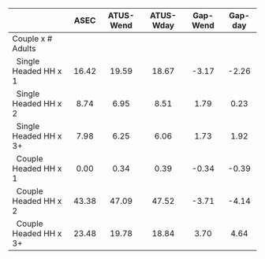 
|                      |         ASEC |    ATUS-Wend |    ATUS-Wday |     Gap-Wend |      Gap-day |
| -------------------- | :----------: | :----------: | :----------: | :----------: | :----------: |
| Couple x # Adults    |              |              |              |              |              |
| &nbsp;&nbsp;Single Headed HH x 1 |        16.42 |        19.59 |        18.67 |        -3.17 |        -2.26 |
| &nbsp;&nbsp;Single Headed HH x 2 |         8.74 |         6.95 |         8.51 |         1.79 |         0.23 |
| &nbsp;&nbsp;Single Headed HH x 3+ |         7.98 |         6.25 |         6.06 |         1.73 |         1.92 |
| &nbsp;&nbsp;Couple Headed HH x 1 |         0.00 |         0.34 |         0.39 |        -0.34 |        -0.39 |
| &nbsp;&nbsp;Couple Headed HH x 2 |        43.38 |        47.09 |        47.52 |        -3.71 |        -4.14 |
| &nbsp;&nbsp;Couple Headed HH x 3+ |        23.48 |        19.78 |        18.84 |         3.70 |         4.64 |

